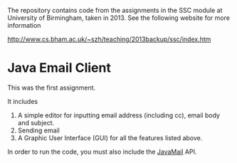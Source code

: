 The repository contains code from the assignments in the SSC module at University of Birmingham, taken in 2013. See the following website for more information  

http://www.cs.bham.ac.uk/~szh/teaching/2013backup/ssc/index.htm

# Java Email Client  

This was the first assignment.  

It includes  
1.	A simple editor for inputting email address (including cc), email body and subject.
2.	Sending email 
3.	A Graphic User Interface (GUI) for all the features listed above.

In order to run the code, you must also include the [JavaMail](https://java.net/projects/javamail/pages/Home) API.

#

